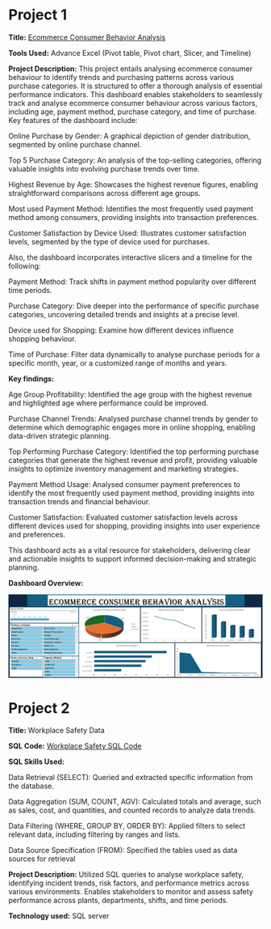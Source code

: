 # Project 1

**Title:** [Ecommerce Consumer Behavior Analysis](https://github.com/Tomi-Ara/Tomi-Ara.github.io/blob/main/Ecommerce%20Consumer%20Behavior%20Analysis%20Dashboard.xlsx)

**Tools Used:** Advance Excel (Pivot table, Pivot chart, Slicer, and Timeline)

**Project Description:** This project entails analysing ecommerce consumer behaviour to identify trends and purchasing patterns across various purchase categories. It is structured to offer a thorough analysis of essential performance indicators. This dashboard enables stakeholders to seamlessly track and analyse ecommerce consumer behaviour across various factors, including age, payment method, purchase category, and time of purchase. Key features of the dashboard include:

Online Purchase by Gender: A graphical depiction of gender distribution, segmented by online purchase channel.

Top 5 Purchase Category: An analysis of the top-selling categories, offering valuable insights into evolving purchase trends over time.

Highest Revenue by Age: Showcases the highest revenue figures, enabling straightforward comparisons across different age groups.

Most used Payment Method: Identifies the most frequently used payment method among consumers, providing insights into transaction preferences.

Customer Satisfaction by Device Used: Illustrates customer satisfaction levels, segmented by the type of device used for purchases.

Also, the dashboard incorporates interactive slicers and a timeline for the following:

Payment Method: Track shifts in payment method popularity over different time periods.

Purchase Category: Dive deeper into the performance of specific purchase categories, uncovering detailed trends and insights at a precise level.

Device used for Shopping: Examine how different devices influence shopping behaviour.

Time of Purchase: Filter data dynamically to analyse purchase periods for a specific month, year, or a customized range of months and years.


**Key findings:**

Age Group Profitability: Identified the age group with the highest revenue and highlighted age where performance could be improved.

Purchase Channel Trends: Analysed purchase channel trends by gender to determine which demographic engages more in online shopping, enabling data-driven strategic planning.

Top Performing Purchase Category: Identified the top performing purchase categories that generate the highest revenue and profit, providing valuable insights to optimize inventory management and marketing strategies.

Payment Method Usage: Analysed consumer payment preferences to identify the most frequently used payment method, providing 
insights into transaction trends and financial behaviour.

Customer Satisfaction: Evaluated customer satisfaction levels across different devices used for shopping, providing insights into user experience and preferences.

This dashboard acts as a vital resource for stakeholders, delivering clear and actionable insights to support informed decision-making and strategic planning.


**Dashboard Overview:**

![Ecommerce](Ecommerce.png)

# Project 2

**Title:** Workplace Safety Data

**SQL Code:** [Workplace Safety SQL Code](https://github.com/Tomi-Ara/Tomi-Ara.github.io/blob/main/Workplace_Safety_Data.sql)

**SQL Skills Used:** 

Data Retrieval (SELECT): Queried and extracted specific information from the database.

Data Aggregation (SUM, COUNT, AGV): Calculated totals and average, such as sales, cost, and  quantities, and counted records to analyze data trends.

Data Filtering (WHERE, GROUP BY, ORDER BY): Applied filters to select relevant data, including filtering by ranges and lists.

Data Source Specification (FROM): Specified the tables used as data sources for retrieval

**Project Description:** Utilized SQL queries to analyse workplace safety, identifying incident trends, risk factors, and performance metrics across various environments. Enables stakeholders to monitor and assess safety performance across plants, departments, shifts, and time periods.

**Technology used:** SQL server

